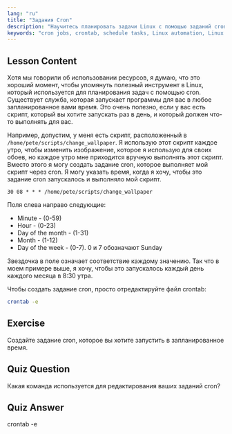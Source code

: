 ```yaml
---
lang: "ru"
title: "Задания Cron"
description: "Научитесь планировать задачи Linux с помощью заданий cron. Изучите синтаксис crontab и автоматизируйте скрипты для повседневных операций. Начните с этого руководства для начинающих!"
keywords: "cron jobs, crontab, schedule tasks, Linux automation, Linux commands, beginner Linux, Linux tutorial, crontab -e"
---
```


## Lesson Content

Хотя мы говорили об использовании ресурсов, я думаю, что это хороший момент, чтобы упомянуть полезный инструмент в Linux, который используется для планирования задач с помощью cron. Существует служба, которая запускает программы для вас в любое запланированное вами время. Это очень полезно, если у вас есть скрипт, который вы хотите запускать раз в день, и который должен что-то выполнять для вас.

Например, допустим, у меня есть скрипт, расположенный в `/home/pete/scripts/change_wallpaper`. Я использую этот скрипт каждое утро, чтобы изменить изображение, которое я использую для своих обоев, но каждое утро мне приходится вручную выполнять этот скрипт. Вместо этого я могу создать задание cron, которое выполняет мой скрипт через cron. Я могу указать время, когда я хочу, чтобы это задание cron запускалось и выполняло мой скрипт.

```plaintext
30 08 * * * /home/pete/scripts/change_wallpaper
```

Поля слева направо следующие:

- Minute - (0-59)
- Hour - (0-23)
- Day of the month - (1-31)
- Month - (1-12)
- Day of the week - (0-7). 0 и 7 обозначают Sunday

Звездочка в поле означает соответствие каждому значению. Так что в моем примере выше, я хочу, чтобы это запускалось каждый день каждого месяца в 8:30 утра.

Чтобы создать задание cron, просто отредактируйте файл crontab:

```bash
crontab -e
```

## Exercise

Создайте задание cron, которое вы хотите запустить в запланированное время.

## Quiz Question

Какая команда используется для редактирования ваших заданий cron?

## Quiz Answer

crontab -e
